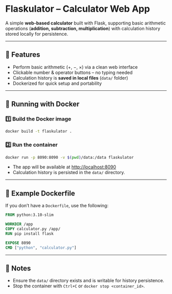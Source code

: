 # Flaskulator – Calculator Web App

A simple **web-based calculator** built with Flask, supporting basic arithmetic operations (**addition, subtraction, multiplication**) with calculation history stored locally for persistence.

---

## 🚀 Features
- Perform basic arithmetic (+, −, ×) via a clean web interface
- Clickable number & operator buttons – no typing needed
- Calculation history is **saved in local files** (`data/` folder)
- Dockerized for quick setup and portability

---

## 🐳 Running with Docker

### 1️⃣ Build the Docker image
```sh
docker build -t flaskulator .
```

### 2️⃣ Run the container
```sh
docker run -p 8090:8090 -v $(pwd)/data:/data flaskulator
```

- The app will be available at [http://localhost:8090](http://localhost:8090)
- Calculation history is persisted in the `data/` directory.

---

## 📄 Example Dockerfile
If you don’t have a `Dockerfile`, use the following:

```dockerfile
FROM python:3.10-slim

WORKDIR /app
COPY calculator.py /app/
RUN pip install flask

EXPOSE 8090
CMD ["python", "calculator.py"]
```

---

## 📝 Notes
- Ensure the `data/` directory exists and is writable for history persistence.
- Stop the container with `Ctrl+C` or `docker stop <container_id>`.
